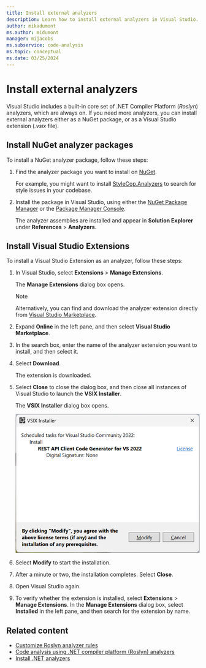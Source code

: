 ```yaml
---
title: Install external analyzers
description: Learn how to install external analyzers in Visual Studio. Install analyzers with NuGet analyzer packages and as a VSIX extension.
author: mikadumont
ms.author: midumont
manager: mijacobs
ms.subservice: code-analysis
ms.topic: conceptual
ms.date: 03/25/2024
---
```

# Install external analyzers

Visual Studio includes a built-in core set of .NET Compiler Platform (*Roslyn*) analyzers, which are always on. If you need more analyzers, you can install external analyzers either as a NuGet package, or as a Visual Studio extension (*.vsix* file).

## Install NuGet analyzer packages

To install a NuGet analyzer package, follow these steps:

1. Find the analyzer package you want to install on [NuGet](http://www.nuget.org).

   For example, you might want to install [StyleCop.Analyzers](https://www.nuget.org/packages/stylecop.analyzers/) to search for style issues in your codebase.

2. Install the package in Visual Studio, using either the [NuGet Package Manager](/nuget/quickstart/install-and-use-a-package-in-visual-studio#nuget-package-manager) or the [Package Manager Console](/nuget/quickstart/install-and-use-a-package-in-visual-studio#package-manager-console).

   The analyzer assemblies are installed and appear in **Solution Explorer** under **References** > **Analyzers**.

## Install Visual Studio Extensions

To install a Visual Studio Extension as an analyzer, follow these steps:

1. In Visual Studio, select **Extensions** > **Manage Extensions**.

   The **Manage Extensions** dialog box opens.

   > [!NOTE]
   > Alternatively, you can find and download the analyzer extension directly from [Visual Studio Marketplace](https://marketplace.visualstudio.com).

1. Expand **Online** in the left pane, and then select **Visual Studio Marketplace**.

1. In the search box, enter the name of the analyzer extension you want to install, and then select it.

1. Select **Download**.

   The extension is downloaded.

1. Select **Close** to close the dialog box, and then close all instances of Visual Studio to launch the **VSIX Installer**.

   The **VSIX Installer** dialog box opens.

   ![VSIX installer for Microsoft Code Analysis](media/vsix-installer-code-analysis.png)

1. Select **Modify** to start the installation.

1. After a minute or two, the installation completes. Select **Close**.

1. Open Visual Studio again.

1. To verify whether the extension is installed, select **Extensions** > **Manage Extensions**. In the **Manage Extensions** dialog box, select **Installed** in the left pane, and then search for the extension by name.

## Related content

- [Customize Roslyn analyzer rules](../code-quality/use-roslyn-analyzers.md)
- [Code analysis using .NET compiler platform (Roslyn) analyzers](../code-quality/roslyn-analyzers-overview.md)
- [Install .NET analyzers](../code-quality/install-net-analyzers.md)
